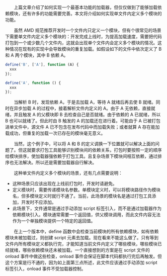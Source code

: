 　　上篇文章介绍了如何实现一个最基本功能的加载器，但仅仅做到了能够加载依赖模块，还有许多的功能需要完善。本文将介绍如何实现单文件内定义多个模块的功能。

　　虽然 AMD 规范推荐开发时一个文件内只定义一个模块，但有个很常见的场景下需要单文件内定义多个模块的：开发完成上线时，为提高加载速度，需要把代码打包到一个或少数几个文件内，这就会出现单个文件内会定义多个模块的情况。这种情况在现有的实现中会导致模块的重复加载。如假设如下的文件中依次定义了 B 和 A 两个模块，其中 B 依赖 A。

``` javascript
define('B', ['A'], function (A) {
  xxx
});

define('A', function () {
  xxx
});
```

　　当解析 B 时，发现依赖 A，于是去加载 A，等待 A 就绪后再去使 B 就绪。同时在异步加载 A 的过程中，接着解析文件内定义的 A。由于 A 无依赖，直接就绪，并且触发 A 的父模块即 B 去检查自己是否就绪。由于依赖的 A 已就绪，所以 B 也可以就绪了。但此时由 B 触发的 A 的加载还在进行着。可能由于 A 已被打包进单文件中，源文件 A 已不包含在发布代码中而加载失败；或者就算 A 存在能加载成功，但重复的加载一次已存在的模块毫无意义。
  
　　当然，这个例子中，可以将 A 和 B 的定义调换一下位置就可以解决上面的问题了。但这就要求打包工具能够识别模块间的依赖关系，打包时要按照一定的顺序给模块排序，使加载器强依赖于打包工具。且复杂场景下模块间相互依赖，通过排序也无法解决。所以还是需要加载器自行解决。
  
　　这种单文件内定义多个模块的场景，还有几点需要说明：
  
+ 这种场景只应该出现在上线前打包时，开发时请避免。
+ 定义模块时，需要传递模块名参数。单模块定义时，可以将模块路径作为模块名，但多模块定义时就行不通了。当前，此场景的模块名是通过打包工具添加，开发时不应添加。
+ 此场景下，文件通常是通过手动添加 script 标签引入，而不是通过加载器作为依赖模块引入。模块通常需要一个返回值，供父模块调用，而此文件内容无法作为一个单独模块提供一个特定的返回值。


　　在上一个版本中，define 函数中会检查当前模块的所有依赖模块，如有依赖模块未被加载过，则创建 script 元素去加载。现在看来不能这么做了。只有等到文件内所有模块定义都执行完，才能知道当前文件内定义了哪些模块，哪些模块已经就绪，哪些依赖模块还未被加载。一个直接想到的方案是在 script 文件的 onload 事件中做这些检查，onload 事件会保证在脚本代码都执行完后再触发。但这个方案是行不通的，因为如上面第三点所述，此文件应该通过手动添加 script 标签引入，onload 事件不受加载器控制。
